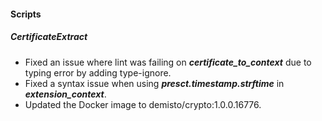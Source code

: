 
#### Scripts
##### CertificateExtract
- Fixed an issue where lint was failing on ***certificate_to_context*** due to typing error by adding type-ignore.
- Fixed a syntax issue when using ***presct.timestamp.strftime*** in ***extension_context***.
- Updated the Docker image to demisto/crypto:1.0.0.16776.